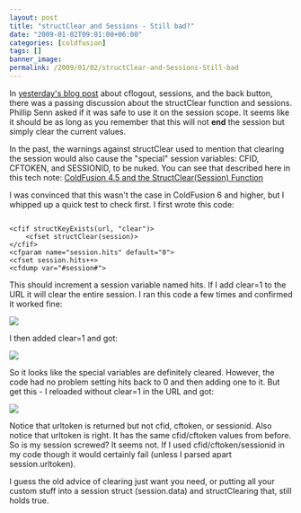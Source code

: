 ```yaml
---
layout: post
title: "structClear and Sessions - Still bad?"
date: "2009-01-02T09:01:00+06:00"
categories: [coldfusion]
tags: []
banner_image: 
permalink: /2009/01/02/structClear-and-Sessions-Still-bad
---
```


In <a href="http://www.raymondcamden.com/index.cfm/2009/1/1/Ask-a-Jedi-cflogout-session-variables-and-the-back-button">yesterday's blog post</a> about cflogout, sessions, and the back button, there was a passing discussion about the structClear function and sessions. Phillip Senn asked if it was safe to use it on the session scope. It seems like it should be as long as you remember that this will not <b>end</b> the session but simply clear the current values.
<!--more-->
In the past, the warnings against structClear used to mention that clearing the session would also cause the "special" session variables: CFID, CFTOKEN, and SESSIONID, to be nuked. You can see that described here in this tech note: <a href="http://kb.adobe.com/selfservice/viewContent.do?externalId=tn_17479">ColdFusion 4.5 and the StructClear(Session) Function</a>

I was convinced that this wasn't the case in ColdFusion 6 and higher, but I whipped up a quick test to check first. I first wrote this code:

<code>
&lt;cfif structKeyExists(url, "clear")&gt;
	&lt;cfset structClear(session)&gt;
&lt;/cfif&gt;
&lt;cfparam name="session.hits" default="0"&gt;
&lt;cfset session.hits++&gt;
&lt;cfdump var="#session#"&gt;
</code>

This should increment a session variable named hits. If I add clear=1 to the URL it will clear the entire session. I ran this code a few times and confirmed it worked fine:

<img src="https://static.raymondcamden.com/images/cfjedi//Picture 130.png">

I then added clear=1 and got:

<img src="https://static.raymondcamden.com/images/cfjedi//Picture 218.png">

So it looks like the special variables are definitely cleared. However, the code had no problem setting hits back to 0 and then adding one to it. But get this - I reloaded without clear=1 in the URL and got:

<img src="https://static.raymondcamden.com/images/cfjedi//Picture 315.png">

Notice that urltoken is returned but not cfid, cftoken, or sessionid. Also notice that urltoken is right. It has the same cfid/cftoken values from before. So is my session screwed? It seems not. If I used cfid/cftoken/sessionid in my code though it would certainly fail (unless I parsed apart session.urltoken). 

I guess the old advice of clearing just want you need, or putting all your custom stuff into a session struct (session.data) and structClearing that, still holds true.